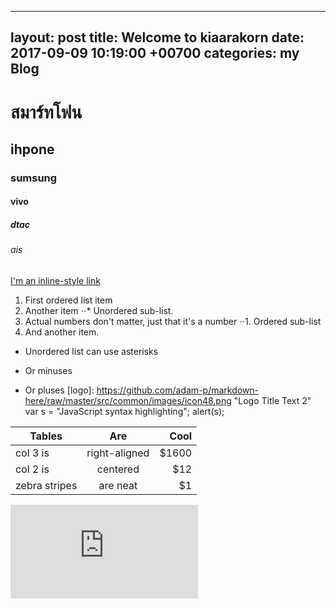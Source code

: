 ---
  layout: post
 title: Welcome to kiaarakorn
 date:  2017-09-09  10:19:00 +00700
 categories: my Blog
  ---
  
 # สมาร์ทโฟน
## ihpone
### sumsung
#### vivo
##### dtac
###### ais
[I'm an inline-style link](http://www.lazada.co.th/shop-mobiles/?gclid=EAIaIQobChMI-6Oj8qCf1gIV1BFoCh3rvgEnEAAYAyAAEgLqrPD_BwE&s_kwcid=AL!3152!3!168834742726!b!!g!!&utm_source=google&utm_medium=sem_non_brand&utm_campaign=[SDS-010000000000-00000-00000-0]:%20Mobiles%20and%20Tablets&utm_content=&utm_term=[SDS-010100000000-00000-00000-0]:%20Mobiles_xxto0000000at0101_c_dsa-339954433329&adjust_tracker=t2v78t_5n20iw&adjust_campaign=378162261&adjust_adgroup=23710497861&adjust_creative=_b&adjust_label={%22ClientID%22:%22699-961-0018%22}&adjust_tracker_limit=100000&ef_id=V7H7gQAABb996nGc:20170912084500:s)
1. First ordered list item
2. Another item
⋅⋅* Unordered sub-list. 
1. Actual numbers don't matter, just that it's a number
⋅⋅1. Ordered sub-list
4. And another item.
* Unordered list can use asterisks
- Or minuses
+ Or pluses
[logo]: https://github.com/adam-p/markdown-here/raw/master/src/common/images/icon48.png "Logo Title Text 2"
var s = "JavaScript syntax highlighting";
alert(s);

| Tables        | Are           | Cool  |
| ------------- |:-------------:| -----:|
| col 3 is      | right-aligned | $1600 |
| col 2 is      | centered      |   $12 |
| zebra stripes | are neat      |    $1 |
![Note8](http://www.lazada.co.th/xiaomi-mi-6-6gb128gb-1-40189552.html?spm=a2o4l.category-010100000000.0.dbanner_2380730.YSVJTX)

 

